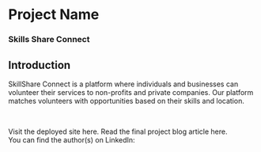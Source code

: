# Project Name 
### Skills Share Connect

## Introduction
<p>SkillShare Connect is a platform where individuals and businesses can volunteer their services to non-profits and private companies. Our platform matches volunteers with opportunities based on their skills and location. </p>
<br/>
<p>Visit the deployed site here. Read the final project blog article here.<br/> You can find the author(s) on LinkedIn:</p>
